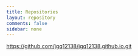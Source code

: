 ```yaml
---
title: Repositories
layout: repository
comments: false
sidebar: none
---
```

https://github.com/jgq12138/jgq12138.github.io.git